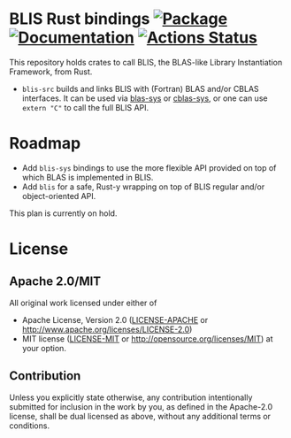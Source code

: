 # BLIS Rust bindings [![Package][package-img]][package-url] [![Documentation][documentation-img]][documentation-url] [![Actions Status][actions-img]][actions-url]

This repository holds crates to call BLIS, the BLAS-like Library Instantiation Framework, from Rust.

* `blis-src` builds and links BLIS with (Fortran) BLAS and/or CBLAS interfaces.
  It can be used via [blas-sys](https://lib.rs/crates/blas-sys) or
  [cblas-sys](https://lib.rs/crates/cblas-sys), or one can use `extern "C"` to
  call the full BLIS API.

# Roadmap

* Add `blis-sys` bindings to use the more flexible API provided on top of which
  BLAS is implemented in BLIS.
* Add `blis` for a safe, Rust-y wrapping on top of BLIS regular and/or
  object-oriented API.

This plan is currently on hold.

# License

## Apache 2.0/MIT

All original work licensed under either of
 * Apache License, Version 2.0 ([LICENSE-APACHE](LICENSE-APACHE) or http://www.apache.org/licenses/LICENSE-2.0)
 * MIT license ([LICENSE-MIT](LICENSE-MIT) or http://opensource.org/licenses/MIT)
     at your option.

## Contribution

Unless you explicitly state otherwise, any contribution intentionally submitted
for inclusion in the work by you, as defined in the Apache-2.0 license, shall
be dual licensed as above, without any additional terms or conditions.

[package-img]: https://img.shields.io/crates/v/blis-src.svg
[package-url]: https://crates.io/crates/blis-src
[documentation-img]: https://docs.rs/blis-src/badge.svg
[documentation-url]: https://docs.rs/blis-src
[actions-img]: https://github.com/kali/blis-rs/workflows/Rust/badge.svg
[actions-url]: https://github.com/kali/blis-rs/actions

